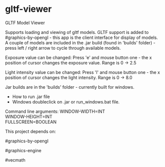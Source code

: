 # gltf-viewer

GLTF Model Viewer

Supports loading and viewing of gltf models.
GLTF support is added to #graphics-by-opengl - this app is the client interface for display of models.
A couple of models are included in the .jar build (found in 'builds' folder) - press left / right arrow to cycle through available models.

Exposure value can be changed:
Press 'e' and mouse button one - the x position of cursor changes the exposure value. Range is 0 -> 2.5

Light intensity value can be changed:
Press 'l' and mouse button one - the x position of cursor changes the light intensity. Range is 0 -> 8.0


Jar builds are in the 'builds' folder - currently built for windows.

- How to run .jar file
- Windows doubleclick on .jar or run_windows.bat file.

Command line arguments: 
WINDOW-WIDTH=INT  
WINDOW-HEIGHT=INT  
FULLSCREEN=BOOLEAN  


[](waterbottle.png)

This project depends on:  

#graphics-by-opengl  

#graphics-engine  

#vecmath  





